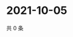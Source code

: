 # 2021-10-05

共 0 条

<!-- BEGIN WEIBO -->
<!-- 最后更新时间 Tue Oct 05 2021 12:18:32 GMT+0800 (China Standard Time) -->

<!-- END WEIBO -->
